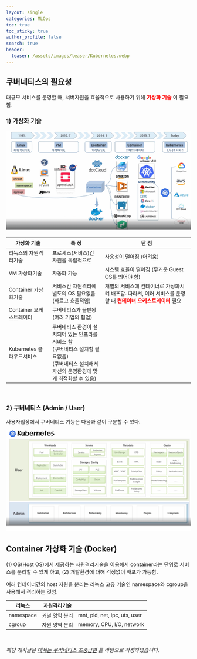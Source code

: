 ```yaml
---
layout: single  
categories: MLOps
toc: true
toc_sticky: true
author_profile: false
search: true
header:
  teaser: /assets/images/teaser/Kubernetes.webp
---
```


## 쿠버네티스의 필요성

대규모 서비스를 운영할 때, 서버자원을 효율적으로 사용하기 위해  **<span style="color:#ff0000">가상화 기술</span>** 이 필요함.

### 1) 가상화 기술

<img src="/assets/images/2023-09-30-Kubernetes/overview.png" /><br/>

| 가상화 기술 | 특 징 | 단 점 |
|------|-------------|--------|
| 리눅스의 자원격리기술 | 프로세스(서비스)간 자원을 독립적으로 | 사용성이 떨어짐 (어려움) |
| VM 가상화기술 | 자동화 가능 | 시스템 효율이 떨어짐 (무거운 Guest OS를 띄어야 함) |
| Container 가상화기술 | 서비스간 자원격리에 별도의 OS 필요없음 (빠르고 효율적임) | 개별의 서비스에 컨테이너로 가상화시켜 배포함. 따라서, 여러 서비스를 운영할 때 **<span style="color:#ff0000">컨테이너 오케스트레이터</span>** 필요 |
| Container 오케스트레이터 | 쿠버네티스가 끝판왕 (여러 기업의 협업) |  |
| Kubernetes 클라우드서비스 | 쿠버네티스 환경이 설치되어 있는 인프라를 서비스 함<br>(쿠버네티스 설치할 필요없음)<br>(쿠버네티스 설치해서 자신의 운영환경에 맞게 최적화할 수 있음)| |

<br/>

### 2) 쿠버네티스 (Admin / User)

사용자입장에서 쿠버네티스 기능은 다음과 같이 구분할 수 있다.

<img src="/assets/images/2023-09-30-Kubernetes/kubernetes.png" /><br/>


## Container 가상화 기술 (Docker)

(1) OS(Host OS)에서 제공하는 자원격리기술을 이용해서 container라는 단위로 서비스를 분리할 수 있게 하고, (2) 개발환경에 대해 걱정없이 배포가 가능함.

여러 컨테이너간의 host 자원을 분리는 리눅스 고유 기술인 namespace와 cgroup을 사용해서 격리하는 것임.

| 리눅스 | 자원격리기술 | |
|------|-------|-----------|
| namespace | 커널 영역 분리 | mnt, pid, net, ipc, uts, user | 
| cgroup | 자원 영역 분리 | memory, CPU, I/O, network |

<br/>

*해당 게시글은 [대세는 쿠버네티스 초중급편](https://www.inflearn.com/course/%EC%BF%A0%EB%B2%84%EB%84%A4%ED%8B%B0%EC%8A%A4-%EA%B8%B0%EC%B4%88?gad=1&gclid=CjwKCAjwvfmoBhAwEiwAG2tqzAD7E333fVc-gkDWnwIGPKATXtXbd3yC2CaV8GF4w-Ha70ouUlGIlRoCBlAQAvD_BwE) 를 바탕으로 작성하였습니다.*
